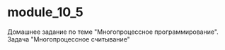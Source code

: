 # module_10_5
Домашнее задание по теме "Многопроцессное программирование". Задача "Многопроцессное считывание"
